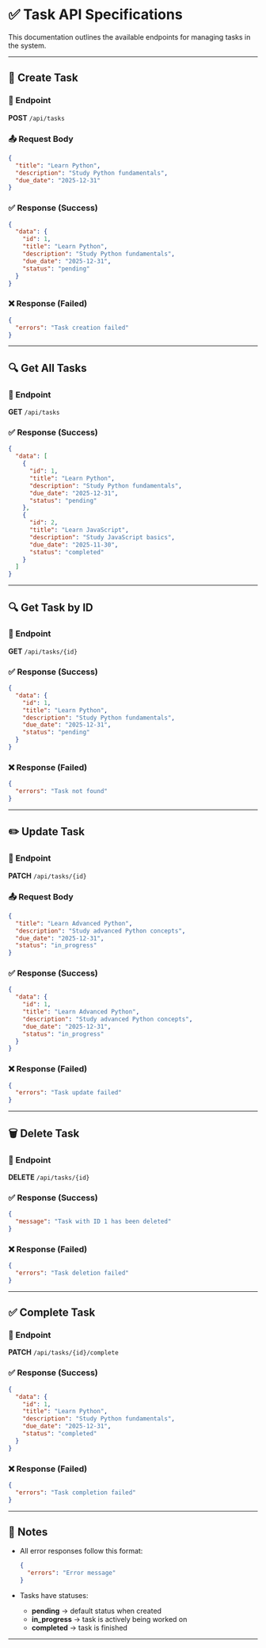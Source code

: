 # ✅ Task API Specifications

This documentation outlines the available endpoints for managing tasks in the system.

---

## 📝 Create Task

### **📍 Endpoint**

**POST** `/api/tasks`

### **📤 Request Body**

```json
{
  "title": "Learn Python",
  "description": "Study Python fundamentals",
  "due_date": "2025-12-31"
}
```

### **✅ Response (Success)**

```json
{
  "data": {
    "id": 1,
    "title": "Learn Python",
    "description": "Study Python fundamentals",
    "due_date": "2025-12-31",
    "status": "pending"
  }
}
```

### **❌ Response (Failed)**

```json
{
  "errors": "Task creation failed"
}
```

---

## 🔍 Get All Tasks

### **📍 Endpoint**

**GET** `/api/tasks`

### **✅ Response (Success)**

```json
{
  "data": [
    {
      "id": 1,
      "title": "Learn Python",
      "description": "Study Python fundamentals",
      "due_date": "2025-12-31",
      "status": "pending"
    },
    {
      "id": 2,
      "title": "Learn JavaScript",
      "description": "Study JavaScript basics",
      "due_date": "2025-11-30",
      "status": "completed"
    }
  ]
}
```

---

## 🔍 Get Task by ID

### **📍 Endpoint**

**GET** `/api/tasks/{id}`

### **✅ Response (Success)**

```json
{
  "data": {
    "id": 1,
    "title": "Learn Python",
    "description": "Study Python fundamentals",
    "due_date": "2025-12-31",
    "status": "pending"
  }
}
```

### **❌ Response (Failed)**

```json
{
  "errors": "Task not found"
}
```

---

## ✏️ Update Task

### **📍 Endpoint**

**PATCH** `/api/tasks/{id}`

### **📤 Request Body**

```json
{
  "title": "Learn Advanced Python",
  "description": "Study advanced Python concepts",
  "due_date": "2025-12-31",
  "status": "in_progress"
}
```

### **✅ Response (Success)**

```json
{
  "data": {
    "id": 1,
    "title": "Learn Advanced Python",
    "description": "Study advanced Python concepts",
    "due_date": "2025-12-31",
    "status": "in_progress"
  }
}
```

### **❌ Response (Failed)**

```json
{
  "errors": "Task update failed"
}
```

---

## 🗑️ Delete Task

### **📍 Endpoint**

**DELETE** `/api/tasks/{id}`

### **✅ Response (Success)**

```json
{
  "message": "Task with ID 1 has been deleted"
}
```

### **❌ Response (Failed)**

```json
{
  "errors": "Task deletion failed"
}
```

---

## ✅ Complete Task

### **📍 Endpoint**

**PATCH** `/api/tasks/{id}/complete`

### **✅ Response (Success)**

```json
{
  "data": {
    "id": 1,
    "title": "Learn Python",
    "description": "Study Python fundamentals",
    "due_date": "2025-12-31",
    "status": "completed"
  }
}
```

### **❌ Response (Failed)**

```json
{
  "errors": "Task completion failed"
}
```

---

## 📌 Notes

- All error responses follow this format:

  ```json
  {
    "errors": "Error message"
  }
  ```

- Tasks have statuses:
  - **pending** → default status when created
  - **in_progress** → task is actively being worked on
  - **completed** → task is finished

---
